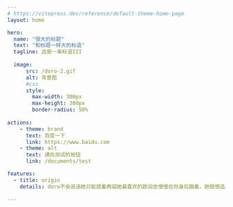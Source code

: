 ```yaml
---
# https://vitepress.dev/reference/default-theme-home-page
layout: home

hero:
  name: "很大的标题"
  text: "和标题一样大的标语"
  tagline: 这是一串标语III
  
  image:
      src: /doro-2.gif
      alt: 背景图
      #css
      style:
        max-width: 300px
        max-height: 300px
        border-radius: 50%
        
actions:
    - theme: brand
      text: 百度一下
      link: https://www.baidu.com
    - theme: alt
      text: 通向测试的按钮
      link: /documents/test

features:
  - title: origin
    details: doro不会说话她只能提着两袋她最喜欢的欧润吉慢慢在你身后跟着，她很想追上去把欧润吉给你

---
```


